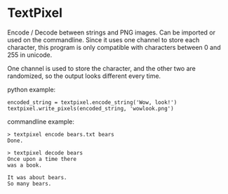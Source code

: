 TextPixel
==============

Encode / Decode between strings and PNG images. Can be imported or used on the commandline. Since it uses one channel to store each character, this program is only compatible with characters between 0 and 255 in unicode.

One channel is used to store the character, and the other two are randomized, so the output looks different every time.

python example:

    encoded_string = textpixel.encode_string('Wow, look!')
    textpixel.write_pixels(encoded_string, 'wowlook.png')


commandline example:

	> textpixel encode bears.txt bears
	Done.
	
	> textpixel decode bears
	Once upon a time there
	was a book.
	
	It was about bears.
	So many bears.
